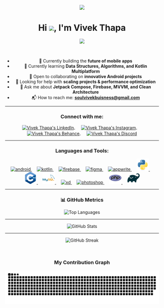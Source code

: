 <div align="center">

<p align="center">
  <img src="https://media.giphy.com/media/M9gbBd9nbDrOTu1Mqx/giphy.gif" width="100" />
</p>

# Hi <img src="https://media.giphy.com/media/hvRJCLFzcasrR4ia7z/giphy.gif" width="35px">, I'm Vivek Thapa

<a href="https://github.com/DenverCoder1/readme-typing-svg"><img src="https://readme-typing-svg.herokuapp.com?font=Fira+Code&size=22&pause=1000&color=3399FF&center=true&vCenter=true&width=435&lines=A+passionate+Android+Developer;Building+modern,+efficient,+and+user-friendly+apps;🚀+Jetpack+Compose+Enthusiast+🚀"></a>

</div>

<br>

<div align="center">
  
- 🔭 Currently building the **future of mobile apps**
- 🌱 Currently learning **Data Structures, Algorithms, and Kotlin Multiplatform**
- 🤝 Open to collaborating on **innovative Android projects**
- 🤔 Looking for help with **scaling projects & performance optimization**
- 💬 Ask me about **Jetpack Compose, Firebase, MVVM, and Clean Architecture**
- 📬 How to reach me: **soulvivekbuisness@gmail.com**

</div>

<hr>

<h3 align="center">Connect with me:</h3>
<p align="center">
  <a href="https://www.linkedin.com/in/vivek-thapa-b27848266/" target="_blank">
    <img align="center" src="https://raw.githubusercontent.com/rahuldkjain/github-profile-readme-generator/master/src/images/icons/Social/linked-in-alt.svg" alt="Vivek Thapa's LinkedIn" height="30" width="40" />
  </a>
  &nbsp;&nbsp;&nbsp;&nbsp;
  <a href="https://www.instagram.com/vive_kevinvg/" target="_blank">
    <img align="center" src="https://raw.githubusercontent.com/rahuldkjain/github-profile-readme-generator/master/src/images/icons/Social/instagram.svg" alt="Vivek Thapa's Instagram" height="30" width="40" />
  </a>
  &nbsp;&nbsp;&nbsp;&nbsp;
  <a href="https://www.behance.net/vivekthapa5" target="_blank">
    <img align="center" src="https://raw.githubusercontent.com/rahuldkjain/github-profile-readme-generator/master/src/images/icons/Social/behance.svg" alt="Vivek Thapa's Behance" height="30" width="40" />
  </a>
  &nbsp;&nbsp;&nbsp;&nbsp;
  <a href="https://discord.gg/JuZax58c" target="_blank">
    <img align="center" src="https://raw.githubusercontent.com/rahuldkjain/github-profile-readme-generator/master/src/images/icons/Social/discord.svg" alt="Vivek Thapa's Discord" height="30" width="40" />
  </a>
</p>

<hr>

<h3 align="center">Languages and Tools:</h3>
<p align="center">
  <a href="https://developer.android.com" target="_blank" rel="noreferrer">
    <img src="https://cdn.jsdelivr.net/gh/devicons/devicon/icons/android/android-plain.svg" alt="android" width="40" height="40"/>
  </a>
  &nbsp;&nbsp;&nbsp;
  <a href="https://kotlinlang.org" target="_blank" rel="noreferrer">
    <img src="https://www.vectorlogo.zone/logos/kotlinlang/kotlinlang-icon.svg" alt="kotlin" width="40" height="40"/>
  </a>
  &nbsp;&nbsp;&nbsp;
  <a href="https://firebase.google.com/" target="_blank" rel="noreferrer">
    <img src="https://www.vectorlogo.zone/logos/firebase/firebase-icon.svg" alt="firebase" width="40" height="40"/>
  </a>
  &nbsp;&nbsp;&nbsp;
  <a href="https://www.figma.com/" target="_blank" rel="noreferrer">
    <img src="https://www.vectorlogo.zone/logos/figma/figma-icon.svg" alt="figma" width="40" height="40"/>
  </a>
  &nbsp;&nbsp;&nbsp;
  <a href="https://appwrite.io" target="_blank" rel="noreferrer">
    <img src="https://www.vectorlogo.zone/logos/appwriteio/appwriteio-icon.svg" alt="appwrite" width="40" height="40"/>
  </a>
  &nbsp;&nbsp;&nbsp;
  <a href="https://www.python.org" target="_blank" rel="noreferrer">
    <img src="https://raw.githubusercontent.com/devicons/devicon/master/icons/python/python-original.svg" alt="python" width="40" height="40"/>
  </a>
  &nbsp;&nbsp;&nbsp;
  <a href="https://www.w3schools.com/cpp/" target="_blank" rel="noreferrer">
    <img src="https://raw.githubusercontent.com/devicons/devicon/master/icons/cplusplus/cplusplus-original.svg" alt="cplusplus" width="40" height="40"/>
  </a>
  &nbsp;&nbsp;&nbsp;
  <a href="https://www.mysql.com/" target="_blank" rel="noreferrer">
    <img src="https://raw.githubusercontent.com/devicons/devicon/master/icons/mysql/mysql-original-wordmark.svg" alt="mysql" width="40" height="40"/>
  </a>
  &nbsp;&nbsp;&nbsp;
  <a href="https://www.adobe.com/products/xd.html" target="_blank" rel="noreferrer">
    <img src="https://cdn.jsdelivr.net/gh/devicons/devicon/icons/xd/xd-plain.svg" alt="xd" width="40" height="40"/>
  </a>
  &nbsp;&nbsp;&nbsp;
  <a href="https://www.photoshop.com/en" target="_blank" rel="noreferrer">
    <img src="https://cdn.jsdelivr.net/gh/devicons/devicon/icons/photoshop/photoshop-plain.svg" alt="photoshop" width="40" height="40"/>
  </a>
  &nbsp;&nbsp;&nbsp;
  <a href="https://www.php.net" target="_blank" rel="noreferrer">
    <img src="https://raw.githubusercontent.com/devicons/devicon/master/icons/php/php-original.svg" alt="php" width="40" height="40"/>
  </a>
  &nbsp;&nbsp;&nbsp;
  <a href="https://gradle.org/" target="_blank" rel="noreferrer">
    <img src="https://raw.githubusercontent.com/devicons/devicon/master/icons/gradle/gradle-original.svg" alt="gradle" width="40" height="40"/>
  </a>
</p>

<hr>

<h3 align="center">📊 GitHub Metrics</h3>

<!-- Mostly Used Languages -->
<p align="center">
  <img src="https://github-readme-stats.vercel.app/api/top-langs/?username=kevinguitarist&layout=compact&theme=tokyonight&hide_border=true&title_color=79ff97&langs_count=6&bg_color=0d1117&hide_progress=false" alt="Top Languages" />
</p>

---

<!-- GitHub Stats -->
<p align="center">
  <img src="https://github-readme-stats.vercel.app/api?username=kevinguitarist&show_icons=true&theme=tokyonight&hide_border=true&title_color=79ff97&icon_color=79ff97&include_all_commits=true&count_private=true&bg_color=0d1117" alt="GitHub Stats" />
</p>

---

<p align="center">
  <img src="https://github-readme-streak-stats.herokuapp.com?user=kevinguitarist&theme=tokyonight&hide_border=true&border_radius=10" alt="GitHub Streak"/>
</p>


<br>

<h3 align="center">My Contribution Graph</h3>
<p align="center">
  <img src="https://raw.githubusercontent.com/platane/platane/output/github-contribution-grid-snake-dark.svg?user_name=kevinguitarist" alt="snake">
</p>
